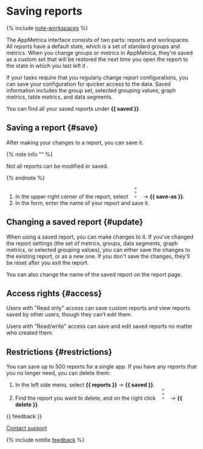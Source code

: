 # Saving reports

{% include [note-workspaces](_includes/note-workspaces.md) %}

The AppMetrica interface consists of two parts: reports and workspaces. All reports have a default state, which is a set of standard groups and metrics. When you change groups or metrics in AppMetrica, they're saved as a custom set that will be restored the next time you open the report to the state in which you last left it .

If your tasks require that you regularly change report configurations, you can save your configuration for quicker access to the data. Saved information includes the group set, selected grouping values, graph metrics, table metrics, and data segments.

You can find all your saved reports under **{{ saved }}**.

## Saving a report {#save}

After making your changes to a report, you can save it.

{% note info "" %}

Not all reports can be modified or saved.

{% endnote %}

1. In the upper-right corner of the report, select ![](../../_images/dots.svg) → **{{ save-as }}**.
2. In the form, enter the name of your report and save it.

## Changing a saved report {#update}

When using a saved report, you can make changes to it. If you've changed the report settings (the set of metrics, groups, data segments, graph metrics, or selected grouping values), you can either save the changes to the existing report, or as a new one. If you don't save the changes, they'll be reset after you exit the report.

You can also change the name of the saved report on the report page.

## Access rights {#access}

Users with "Read only" access can save custom reports and view reports saved by other users, though they can't edit them.

Users with "Read/write" access can save and edit saved reports no matter who created them.

## Restrictions {#restrictions}

You can save up to 500 reports for a single app. If you have any reports that you no longer need, you can delete them: 

1. In the left side menu, select **{{ reports }}** → **{{ saved }}**.
1. Find the report you want to delete, and on the right click ![](../../_images/dots.svg) → **{{ delete }}**. 

{{ feedback }}

<a href="../troubleshooting/feedback-new">
  <span class="button">Contact support</span>
</a>

{% include notitle [feedback](../_includes/feedback-button.md) %}
